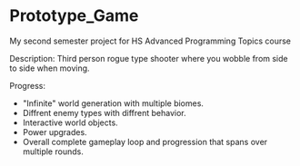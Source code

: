 # Prototype_Game
My second semester project for HS Advanced Programming Topics course

Description:
 Third person rogue type shooter where you wobble from side to side when moving.
 
Progress:
 - "Infinite" world generation with multiple biomes.
 - Diffrent enemy types with diffrent behavior.
 - Interactive world objects.
 - Power upgrades.
 - Overall complete gameplay loop and progression that spans over multiple rounds.
